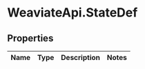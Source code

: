 # WeaviateApi.StateDef

## Properties
Name | Type | Description | Notes
------------ | ------------- | ------------- | -------------


